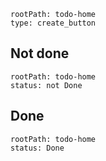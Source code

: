 
```fat
rootPath: todo-home
type: create_button
```


## Not done

```fat
rootPath: todo-home
status: not Done
```

## Done

```fat
rootPath: todo-home
status: Done
```    